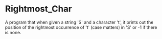 Rightmost_Char
==============

A program that when given a string 'S' and a character 't', it prints out the position of the rightmost occurrence of 't' (case matters) in 'S' or -1 if there is none. 
